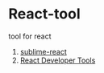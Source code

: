 # React-tool
tool for react

1. [sublime-react](https://github.com/reactjs/sublime-react)
2. [React Developer Tools](https://chrome.google.com/webstore/detail/react-developer-tools/fmkadmapgofadopljbjfkapdkoienihi)
